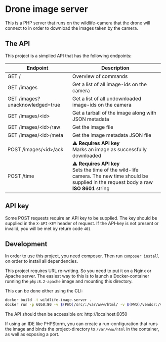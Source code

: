 # Drone image server

This is a PHP server that runs on the wildlife-camera that the drone will connect to in order to download the images taken by the camera.

## The API
This project is a simplied API that has the following endpoints:

| Endpoint                        | Description                                                                                                                                      |
|---------------------------------|--------------------------------------------------------------------------------------------------------------------------------------------------|
| GET /                           | Overview of commands                                                                                                                             |
| GET /images                     | Get a list of all image-ids on the camera                                                                                                        |
| GET /images?unacknowledged=true | Get a list of all undownloaded image-ids on the camera                                                                                           |   
| GET /images/\<id\>              | Get a tarball of the image along with JSON metadata                                                                                              |
| GET /images/\<id\>/raw          | Get the image file                                                                                                                               |
| GET /images/\<id\>/meta         | Get the image metadata JSON file                                                                                                                 |
| POST /images/\<id\>/ack         | **⚠️ Requires API key**<br/>Marks an image as successfully downloaded                                                                            |
| POST /time                      | **⚠️ Requires API key**<br/>Sets the time of the wild-life camera. The new time should be supplied in the request body a raw **ISO 8601** string |


## API key
Some POST requests require an API key to be supplied. The key should be supplied in the `X-API-KEY` header of request. If the API-key is not present or invalid, you will be met by return code `401`

## Development

In order to use this project, you need composer. Then run `composer install` on order to install all dependencies.  

This project requires URL re-writing. So you need to put it on a Nginx or Apache server.
The easiest way to this is to launch a Docker-container running the `php:8.2-apache` image and mounting this directory.

This can be done either using the CLI:

```bash
docker build -t wildlife-image-server .
docker run -p 6050:80 -v $(PWD)/src/:/var/www/html/ -v $(PWD)/vendor:/var/www/vendor/ --rm --name "WildLifeImageServer" wildlife-image-server
```

The API should then be accessible on: http://localhost:6050

If using an IDE like PHPStorm, you can create a run-configuration that runs the image and binds the project-directory to `/var/www/html` in the container, as well as exposing a port.

